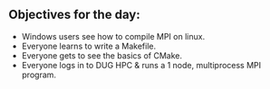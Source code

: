 ## Objectives for the day:

- Windows users see how to compile MPI on linux.
- Everyone learns to write a Makefile.
- Everyone gets to see the basics of CMake.
- Everyone logs in to DUG HPC & runs a 1 node, multiprocess MPI program.